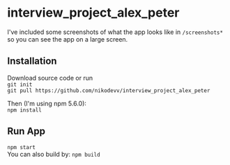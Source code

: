 # interview_project_alex_peter
I've included some screenshots of what the app looks like in `/screenshots*` so you can see the app on a large screen.

## Installation

Download source code or run  
`git init`  
`git pull https://github.com/nikodevv/interview_project_alex_peter`

Then (I'm using npm 5.6.0):  
`npm install`

## Run App
`npm start`  
You can also build by:
`npm build`

